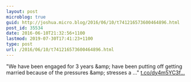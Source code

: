 ```yaml
---
layout: post
microblog: true
guid: http://joshua.micro.blog/2016/06/10/t741216573600464896.html
post_id: 35534
date: 2016-06-10T21:32:56+1100
lastmod: 2019-07-30T17:41:23+1100
type: post
url: /2016/06/10/t741216573600464896.html
---
```

"We have been engaged for 3 years &amp;amp; have been putting off getting married because of the pressures &amp;amp; stresses a ..." [t.co/dy4m5YC3f...](https://t.co/dy4m5YC3fF)
